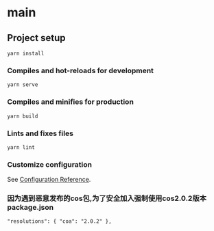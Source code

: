 # main

## Project setup
```
yarn install
```

### Compiles and hot-reloads for development
```
yarn serve
```

### Compiles and minifies for production
```
yarn build
```

### Lints and fixes files
```
yarn lint
```

### Customize configuration
See [Configuration Reference](https://cli.vuejs.org/config/).

### 因为遇到恶意发布的cos包,为了安全加入强制使用cos2.0.2版本 package.json
```
"resolutions": { "coa": "2.0.2" },
```